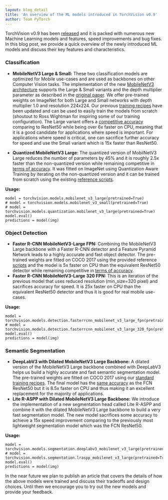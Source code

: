 ```yaml
---
layout: blog_detail
title: 'An overview of the ML models introduced in TorchVision v0.9'
author: Team PyTorch 
---
```


TorchVision v0.9 has been [released](https://github.com/pytorch/vision/releases) and it is packed with numerous new Machine Learning models and features, speed improvements and bug fixes. In this blog post, we provide a quick overview of the newly introduced ML models and discuss their key features and characteristics.

### Classification
* **MobileNetV3 Large & Small:** These two classification models are optimized for Mobile use-cases and are used as backbones on other Computer Vision tasks. The implementation of the new [MobileNetV3 architecture](https://github.com/pytorch/vision/blob/master/torchvision/models/mobilenetv3.py) supports the Large & Small variants and the depth multiplier parameter as described in the [original paper](https://arxiv.org/pdf/1905.02244.pdf). We offer pre-trained weights on ImageNet for both Large and Small networks with depth multiplier 1.0 and resolution 224x224. Our previous [training recipes](https://github.com/pytorch/vision/tree/master/references/classification#mobilenetv3-large--small) have been updated and can be used to easily train the models from scratch (shoutout to Ross Wightman for inspiring some of our training configuration). The Large variant offers a [competitive accuracy](https://github.com/pytorch/vision/blob/master/docs/source/models.rst#classification) comparing to ResNet50 while being over 6x faster on CPU, meaning that it is a good candidate for applications where speed is important. For applications where speed is critical, one can sacrifice further accuracy for speed and use the Small variant which is 15x faster than ResNet50.

* **Quantized MobileNetV3 Large:** The quantized version of MobilNetV3 Large reduces the number of parameters by 45% and it is roughly 2.5x faster than the non-quantized version while remaining competitive in [terms of accuracy](https://github.com/pytorch/vision/blob/master/docs/source/models.rst#quantized-models). It was fitted on ImageNet using Quantization Aware Training by iterating on the non-quantized version and it can be trained from scratch using the existing [reference scripts](https://github.com/pytorch/vision/tree/master/references/classification#quantized).

**Usage:**
```
model = torchvision.models.mobilenet_v3_large(pretrained=True)
# model = torchvision.models.mobilenet_v3_small(pretrained=True)
# model = torchvision.models.quantization.mobilenet_v3_large(pretrained=True)
model.eval()
predictions = model(img)
```
### Object Detection
* **Faster R-CNN MobileNetV3-Large FPN:** Combining the MobileNetV3 Large backbone with a Faster R-CNN detector and a Feature Pyramid Network leads to a highly accurate and fast object detector. The pre-trained weights are fitted on COCO 2017 using the provided reference [scripts](https://github.com/pytorch/vision/tree/master/references/detection#faster-r-cnn-mobilenetv3-large-fpn) and the model is 5x faster on CPU than the equivalent ResNet50 detector while remaining competitive in [terms of accuracy](https://github.com/pytorch/vision/blob/master/docs/source/models.rst#object-detection-instance-segmentation-and-person-keypoint-detection). 
* **Faster R-CNN MobileNetV3-Large 320 FPN:** This is an iteration of the previous model that uses reduced resolution (min_size=320 pixel) and sacrifices accuracy for speed. It is 25x faster on CPU than the equivalent ResNet50 detector and thus it is good for real mobile use-cases.

**Usage:**
```
model = torchvision.models.detection.fasterrcnn_mobilenet_v3_large_fpn(pretrained=True)
# model = torchvision.models.detection.fasterrcnn_mobilenet_v3_large_320_fpn(pretrained=True)
model.eval()
predictions = model(img)
```
### Semantic Segmentation
* **DeepLabV3 with Dilated MobileNetV3 Large Backbone:** A dilated version of the MobileNetV3 Large backbone combined with DeepLabV3 helps us build a highly accurate and fast semantic segmentation model. The pre-trained weights are fitted on COCO 2017 using our [standard training recipes](https://github.com/pytorch/vision/tree/master/references/segmentation#deeplabv3_mobilenet_v3_large). The final model has the [same accuracy](https://github.com/pytorch/vision/blob/master/docs/source/models.rst#semantic-segmentation) as the FCN ResNet50 but it is 8.5x faster on CPU and thus making it an excellent replacement for the majority of applications.
* **Lite R-ASPP with Dilated MobileNetV3 Large Backbone:** We introduce the implementation of a new segmentation head called Lite R-ASPP and combine it with the dilated MobileNetV3 Large backbone to build a very fast segmentation model. The new model sacrifices some accuracy to achieve a 15x speed improvement comparing to the previously most lightweight segmentation model which was the FCN ResNet50.

**Usage:**
```
model = torchvision.models.segmentation.deeplabv3_mobilenet_v3_large(pretrained=True)
# model = torchvision.models.segmentation.lraspp_mobilenet_v3_large(pretrained=True)
model.eval()
predictions = model(img)
```
In the near future we plan to publish an article that covers the details of how the above models were trained and discuss their tradeoffs and design choices. Until then we encourage you to try out the new models and provide your feedback.
